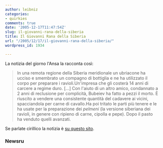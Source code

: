 ```yaml
---
author: leibniz
categories:
- quirkies
comments: true
date: '2005-12-17T11:47:54Z'
slug: il-giovanni-rana-della-siberia
title: Il Giovanni Rana della Siberia
url: "/2005/12/17/il-giovanni-rana-della-siberia/"
wordpress_id: 1934

---
```

La notizia del giorno l'Ansa la racconta così:

> In una remota regione della Siberia meridionale un ubriacone ha ucciso e smembrato un compagno di bottiglia e ne ha utilizzato il corpo per preparare i ravioli.Un'impresa che gli costerà 14 anni di carcere a regime duro. [...] Con l'aiuto di un altro amico, condannato a
2 anni di reclusione per complicità, Bubeiev ha fatto a pezzi il morto. È riuscito a vendere una consistente quantità del cadavere ai vicini, spacciandola per carne di cavallo.Ha poi tritato le parti più tenere e le ha usate per la preparazione dei _pelmeni_ (la versione siberiana dei ravioli, in genere con ripieno di carne, cipolla e pepe). Dopo il pasto ha venduto quelli avanzati.

  

Se parlate cirillico la notizia è [su questo sito](https://www.newsru.com/).

### Newsru
